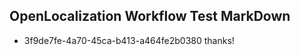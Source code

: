 ## OpenLocalization Workflow Test MarkDown
* 3f9de7fe-4a70-45ca-b413-a464fe2b0380 
thanks!<!--HONumber=Mar16_HO4-->
